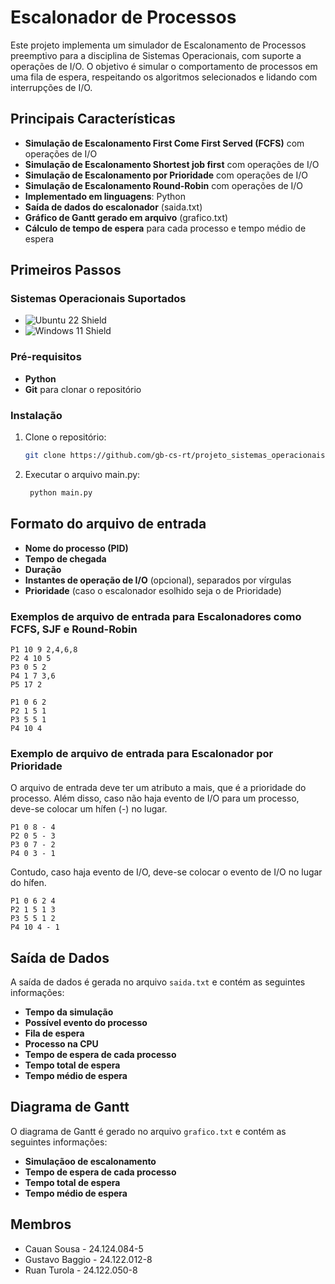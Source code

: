 # Escalonador de Processos

Este projeto implementa um simulador de Escalonamento de Processos preemptivo para a disciplina de Sistemas Operacionais, com suporte a operações de I/O. O objetivo é simular o comportamento de processos em uma fila de espera, respeitando os algoritmos selecionados e lidando com interrupções de I/O.

## Principais Características
- **Simulação de Escalonamento First Come First Served (FCFS)** com operações de I/O
- **Simulação de Escalonamento Shortest job first** com operações de I/O
- **Simulação de Escalonamento por Prioridade** com operações de I/O
- **Simulação de Escalonamento Round-Robin** com operações de I/O
- **Implementado em linguagens**: Python
- **Saída de dados do escalonador** (saida.txt)
- **Gráfico de Gantt gerado em arquivo** (grafico.txt)
- **Cálculo de tempo de espera** para cada processo e tempo médio de espera

## Primeiros Passos

### Sistemas Operacionais Suportados
- ![Ubuntu 22 Shield](https://img.shields.io/badge/Ubuntu-22.04-orange)
- ![Windows 11 Shield](https://img.shields.io/badge/Windows-11-blue)

### Pré-requisitos
- **Python**
- **Git** para clonar o repositório

### Instalação
1. Clone o repositório:
   ```bash
   git clone https://github.com/gb-cs-rt/projeto_sistemas_operacionais.git
   
2. Executar o arquivo main.py:
   ```bash
    python main.py
    ```
   
## Formato do arquivo de entrada
- **Nome do processo (PID)**
- **Tempo de chegada**
- **Duração**
- **Instantes de operação de I/O** (opcional), separados por vírgulas
- **Prioridade** (caso o escalonador esolhido seja o de Prioridade)

### Exemplos de arquivo de entrada para Escalonadores como FCFS, SJF e Round-Robin
```
P1 10 9 2,4,6,8
P2 4 10 5
P3 0 5 2
P4 1 7 3,6
P5 17 2
```
```
P1 0 6 2
P2 1 5 1
P3 5 5 1
P4 10 4
```

### Exemplo de arquivo de entrada para Escalonador por Prioridade

O arquivo de entrada deve ter um atributo a mais, que é a prioridade do processo. Além disso, caso não haja evento de I/O para um processo, deve-se colocar um hífen (-) no lugar.

```
P1 0 8 - 4
P2 0 5 - 3
P3 0 7 - 2
P4 0 3 - 1
```

Contudo, caso haja evento de I/O, deve-se colocar o evento de I/O no lugar do hífen.

```
P1 0 6 2 4 
P2 1 5 1 3 
P3 5 5 1 2 
P4 10 4 - 1
```

## Saída de Dados

A saída de dados é gerada no arquivo `saida.txt` e contém as seguintes informações:
- **Tempo da simulação**
- **Possível evento do processo**
- **Fila de espera**
- **Processo na CPU**
- **Tempo de espera de cada processo**
- **Tempo total de espera**
- **Tempo médio de espera**

## Diagrama de Gantt

O diagrama de Gantt é gerado no arquivo `grafico.txt` e contém as seguintes informações:
- **Simulaçãoo de escalonamento**
- **Tempo de espera de cada processo**
- **Tempo total de espera**
- **Tempo médio de espera**

## Membros
- Cauan Sousa - 24.124.084-5  
- Gustavo Baggio - 24.122.012-8  
- Ruan Turola - 24.122.050-8  